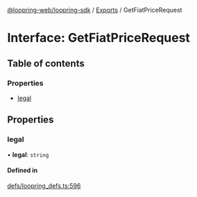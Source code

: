 [@loopring-web/loopring-sdk](../README.md) / [Exports](../modules.md) / GetFiatPriceRequest

# Interface: GetFiatPriceRequest

## Table of contents

### Properties

- [legal](GetFiatPriceRequest.md#legal)

## Properties

### legal

• **legal**: `string`

#### Defined in

[defs/loopring_defs.ts:596](https://github.com/Loopring/loopring_sdk/blob/b7df545/src/defs/loopring_defs.ts#L596)
